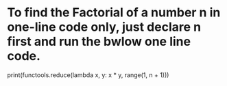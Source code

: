  # To find the Factorial of a number n in one-line code only, just declare n first and run the bwlow one line code.
 
 print(functools.reduce(lambda x, y: x * y, range(1, n + 1))) 
